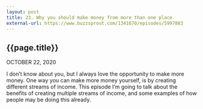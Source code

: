 ```yaml
---
layout: post
title: 23. Why you should make money from more than one place
external-url: https://www.buzzsprout.com/1341670/episodes/5997883
---
```


## {{page.title}}

OCTOBER 22, 2020

I don’t know about you, but I always love the opportunity to make more money. One way you can make more money yourself, is by creating different streams of income. This episode I’m going to talk about the benefits of creating multiple streams of income, and some examples of how people may be doing this already.

<div id="buzzsprout-player-5997883"></div>
<script src="https://www.buzzsprout.com/1341670/5997883-23-why-you-should-make-money-from-more-than-one-place.js?container_id=buzzsprout-player-5997883&player=small" type="text/javascript" charset="utf-8"></script>
